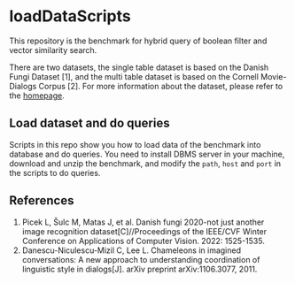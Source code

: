 # loadDataScripts

This repository is the benchmark for hybrid query of boolean filter and vector similarity search.

There are two datasets, the single table dataset is based on the Danish Fungi Dataset [1], and the multi table dataset is based on the Cornell Movie-Dialogs Corpus [2]. For more information about the dataset, please refer to the [homepage](https://hybridqueriesbenchmark.github.io/).


## Load dataset and do queries

Scripts in this repo show you how to load data of the benchmark into database and do queries. You need to install DBMS server in your machine, download and unzip the benchmark, and modify the `path`, `host` and `port` in the scripts to do queries.


## References

1. Picek L, Šulc M, Matas J, et al. Danish fungi 2020-not just another image recognition dataset[C]//Proceedings of the IEEE/CVF Winter Conference on Applications of Computer Vision. 2022: 1525-1535.
2. Danescu-Niculescu-Mizil C, Lee L. Chameleons in imagined conversations: A new approach to understanding coordination of linguistic style in dialogs[J]. arXiv preprint arXiv:1106.3077, 2011.